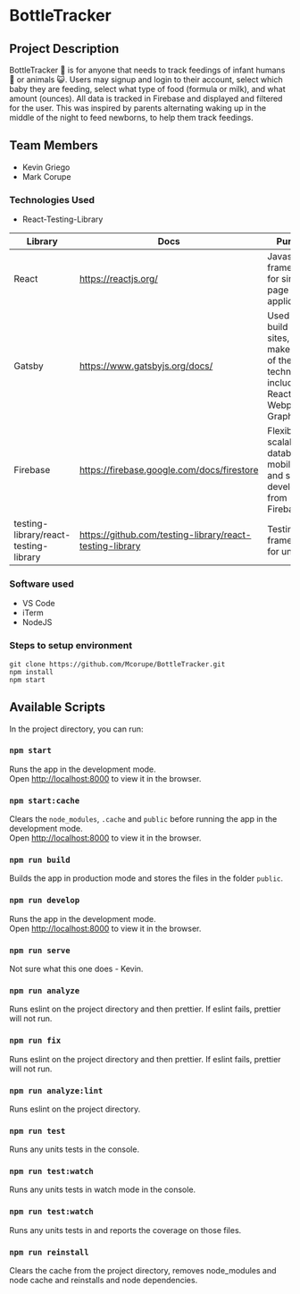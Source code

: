# **BottleTracker**

## Project Description

BottleTracker :baby_bottle: is for anyone that needs to track feedings of infant humans :baby: or animals :smiley_cat:.
Users may signup and login to their account, select which baby they are feeding, select what type of food (formula or milk), and what amount (ounces).
All data is tracked in Firebase and displayed and filtered for the user. This was inspired by parents alternating waking up in the middle of the night to feed newborns, to help them track feedings.

## Team Members

- Kevin Griego
- Mark Corupe

### Technologies Used

- React-Testing-Library

| Library                               | Docs                                                     | Purpose                                                                                          |
| ------------------------------------- | -------------------------------------------------------- | ------------------------------------------------------------------------------------------------ |
| React                                 | https://reactjs.org/                                     | Javascript framework for single-page application                                                 |
| Gatsby                                | https://www.gatsbyjs.org/docs/                           | Used to build static sites, it makes use of the technologies including ReactJS, Webpack, GraphQL |
| Firebase                              | https://firebase.google.com/docs/firestore               | Flexible, scalable database for mobile, web, and server development from Firebase                |
| testing-library/react-testing-library | https://github.com/testing-library/react-testing-library | Testing framework for unit tests                                                                 |

### Software used

- VS Code
- iTerm
- NodeJS

### Steps to setup environment

```
git clone https://github.com/Mcorupe/BottleTracker.git
npm install
npm start
```

## Available Scripts

In the project directory, you can run:

### `npm start`

Runs the app in the development mode.<br>
Open [http://localhost:8000](http://localhost:8000) to view it in the browser.

### `npm start:cache`

Clears the `node_modules`, `.cache` and `public` before running the app in the development mode. <br> Open [http://localhost:8000](http://localhost:8000) to view it in the browser.

### `npm run build`

Builds the app in production mode and stores the files in the folder `public`.

### `npm run develop`

Runs the app in the development mode.<br>Open [http://localhost:8000](http://localhost:8000) to view it in the browser.

### `npm run serve`

Not sure what this one does - Kevin.

### `npm run analyze`

Runs eslint on the project directory and then prettier. If eslint fails, prettier will not run.

### `npm run fix`

Runs eslint on the project directory and then prettier. If eslint fails, prettier will not run.

### `npm run analyze:lint`

Runs eslint on the project directory.

### `npm run test`

Runs any units tests in the console.

### `npm run test:watch`

Runs any units tests in watch mode in the console.

### `npm run test:watch`

Runs any units tests in and reports the coverage on those files.

### `npm run reinstall`

Clears the cache from the project directory, removes node_modules and node cache and reinstalls and node dependencies.
